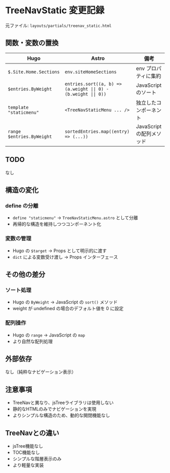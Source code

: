# TreeNavStatic 変更記録

元ファイル: `layouts/partials/treenav_static.html`

## 関数・変数の置換

| Hugo                      | Astro                                                           | 備考                      |
| ------------------------- | --------------------------------------------------------------- | ------------------------- |
| `$.Site.Home.Sections`    | `env.siteHomeSections`                                          | env プロパティに集約      |
| `$entries.ByWeight`       | `entries.sort((a, b) => (a.weight \|\| 0) - (b.weight \|\| 0))` | JavaScript のソート       |
| `template "staticmenu"`   | `<TreeNavStaticMenu ... />`                                     | 独立したコンポーネント    |
| `range $entries.ByWeight` | `sortedEntries.map((entry) => (...))`                           | JavaScript の配列メソッド |

## TODO

なし

## 構造の変化

### define の分離

- `define "staticmenu"` → `TreeNavStaticMenu.astro` として分離
- 再帰的な構造を維持しつつコンポーネント化

### 変数の管理

- Hugo の `$target` → Props として明示的に渡す
- `dict` による変数受け渡し → Props インターフェース

## その他の差分

### ソート処理

- Hugo の `ByWeight` → JavaScript の `sort()` メソッド
- weight が undefined の場合のデフォルト値を 0 に設定

### 配列操作

- Hugo の `range` → JavaScript の `map`
- より自然な配列処理

## 外部依存

なし（純粋なナビゲーション表示）

## 注意事項

- TreeNavと異なり、jsTreeライブラリは使用しない
- 静的なHTMLのみでナビゲーションを実現
- よりシンプルな構造のため、動的な開閉機能なし

## TreeNavとの違い

- jsTree機能なし
- TOC機能なし
- シンプルな階層表示のみ
- より軽量な実装
